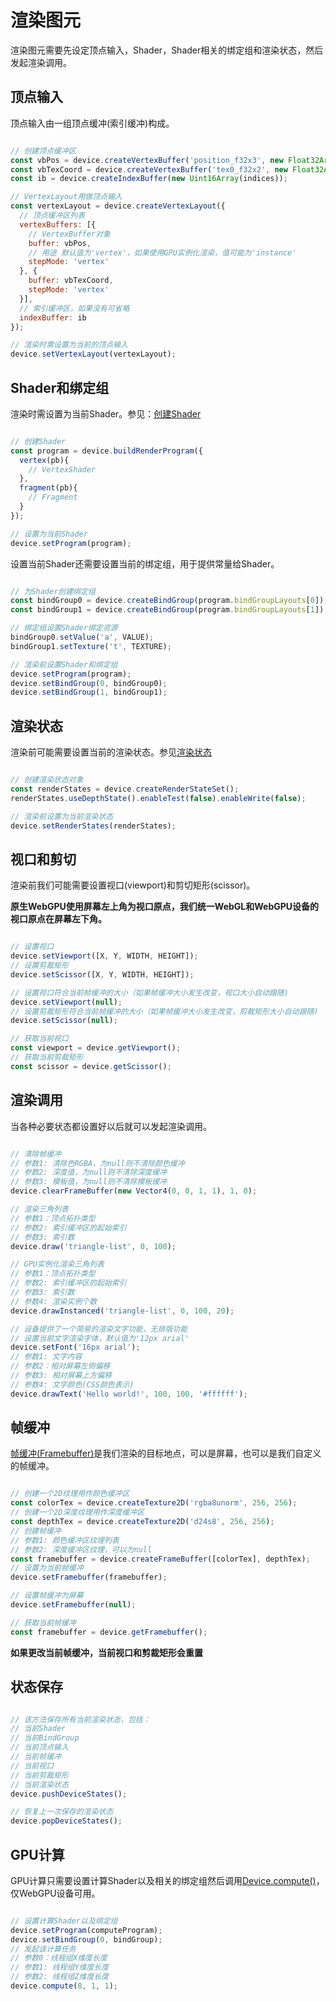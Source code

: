 # 渲染图元

渲染图元需要先设定顶点输入，Shader，Shader相关的绑定组和渲染状态，然后发起渲染调用。

## 顶点输入

顶点输入由一组顶点缓冲(索引缓冲)构成。

```javascript

// 创建顶点缓冲区
const vbPos = device.createVertexBuffer('position_f32x3', new Float32Array(vertices));
const vbTexCoord = device.createVertexBuffer('tex0_f32x2', new Float32Array(normals));
const ib = device.createIndexBuffer(new Uint16Array(indices));

// VertexLayout用做顶点输入
const vertexLayout = device.createVertexLayout({
  // 顶点缓冲区列表
  vertexBuffers: [{
    // VertexBuffer对象
    buffer: vbPos,
    // 用途 默认值为'vertex'，如果使用GPU实例化渲染，值可能为'instance'
    stepMode: 'vertex'
  }, {
    buffer: vbTexCoord,
    stepMode: 'vertex'    
  }],
  // 索引缓冲区，如果没有可省略
  indexBuffer: ib
});

// 渲染时需设置为当前的顶点输入
device.setVertexLayout(vertexLayout);

```

## Shader和绑定组

渲染时需设置为当前Shader。参见：[创建Shader](/zh-cn/shader)

```javascript

// 创建Shader
const program = device.buildRenderProgram({
  vertex(pb){
    // VertexShader
  },
  fragment(pb){
    // Fragment
  }
});

// 设置为当前Shader
device.setProgram(program);

```

设置当前Shader还需要设置当前的绑定组，用于提供常量给Shader。

```javascript

// 为Shader创建绑定组
const bindGroup0 = device.createBindGroup(program.bindGroupLayouts[0]);
const bindGroup1 = device.createBindGroup(program.bindGroupLayouts[1]);

// 绑定组设置Shader绑定资源
bindGroup0.setValue('a', VALUE);
bindGroup1.setTexture('t', TEXTURE);

// 渲染前设置Shader和绑定组
device.setProgram(program);
device.setBindGroup(0, bindGroup0);
device.setBindGroup(1, bindGroup1);

```

## 渲染状态

渲染前可能需要设置当前的渲染状态。参见[渲染状态](/zh-cn/renderstate)

```javascript

// 创建渲染状态对象
const renderStates = device.createRenderStateSet();
renderStates.useDepthState().enableTest(false).enableWrite(false);

// 渲染前设置为当前渲染状态
device.setRenderStates(renderStates);

```

## 视口和剪切

渲染前我们可能需要设置视口(viewport)和剪切矩形(scissor)。

**原生WebGPU使用屏幕左上角为视口原点，我们统一WebGL和WebGPU设备的视口原点在屏幕左下角。**

```javascript

// 设置视口
device.setViewport([X, Y, WIDTH, HEIGHT]);
// 设置剪裁矩形
device.setScissor([X, Y, WIDTH, HEIGHT]);

// 设置视口符合当前帧缓冲的大小（如果帧缓冲大小发生改变，视口大小自动跟随)
device.setViewport(null);
// 设置剪裁矩形符合当前帧缓冲的大小（如果帧缓冲大小发生改变，剪裁矩形大小自动跟随)
device.setScissor(null);

// 获取当前视口
const viewport = device.getViewport();
// 获取当前剪裁矩形
const scissor = device.getScissor();

```

## 渲染调用

当各种必要状态都设置好以后就可以发起渲染调用。

```javascript

// 清除帧缓冲
// 参数1: 清除色RGBA，为null则不清除颜色缓冲
// 参数2: 深度值，为null则不清除深度缓冲
// 参数3: 模板值，为null则不清除模板缓冲
device.clearFrameBuffer(new Vector4(0, 0, 1, 1), 1, 0);

// 渲染三角列表
// 参数1：顶点拓扑类型
// 参数2: 索引缓冲区的起始索引
// 参数3: 索引数
device.draw('triangle-list', 0, 100);

// GPU实例化渲染三角列表
// 参数1：顶点拓扑类型
// 参数2: 索引缓冲区的起始索引
// 参数3: 索引数
// 参数4: 渲染实例个数
device.drawInstanced('triangle-list', 0, 100, 20);

// 设备提供了一个简易的渲染文字功能，无排版功能
// 设置当前文字渲染字体，默认值为'12px arial'
device.setFont('16px arial');
// 参数1: 文字内容
// 参数2：相对屏幕左侧偏移
// 参数3: 相对屏幕上方偏移
// 参数4: 文字颜色(CSS颜色表示)
device.drawText('Hello world!', 100, 100, '#ffffff');
```

## 帧缓冲

[帧缓冲(Framebuffer)](/doc/markdown/./device.framebuffer)是我们渲染的目标地点，可以是屏幕，也可以是我们自定义的帧缓冲。

```javascript

// 创建一个2D纹理用作颜色缓冲区
const colorTex = device.createTexture2D('rgba8unorm', 256, 256);
// 创建一个2D深度纹理用作深度缓冲区
const depthTex = device.createTexture2D('d24s8', 256, 256);
// 创建帧缓冲
// 参数1: 颜色缓冲区纹理列表
// 参数2: 深度缓冲区纹理，可以为null
const framebuffer = device.createFrameBuffer([colorTex], depthTex);
// 设置为当前帧缓冲
device.setFramebuffer(framebuffer);

// 设置帧缓冲为屏幕
device.setFramebuffer(null);

// 获取当前帧缓冲
const framebuffer = device.getFramebuffer();

```

**如果更改当前帧缓冲，当前视口和剪裁矩形会重置**

## 状态保存

```javascript

// 该方法保存所有当前渲染状态，包括：
// 当前Shader
// 当前BindGroup
// 当前顶点输入
// 当前帧缓冲
// 当前视口
// 当前剪裁矩形
// 当前渲染状态
device.pushDeviceStates();

// 恢复上一次保存的渲染状态
device.popDeviceStates();

```

## GPU计算

GPU计算只需要设置计算Shader以及相关的绑定组然后调用[Device.compute()](/doc/markdown/./device.abstractdevice.compute)，仅WebGPU设备可用。

```javascript

// 设置计算Shader以及绑定组
device.setProgram(computeProgram);
device.setBindGroup(0, bindGroup);
// 发起该计算任务
// 参数0：线程组X维度长度
// 参数1: 线程组Y维度长度
// 参数2: 线程组Z维度长度
device.compute(8, 1, 1);

```
